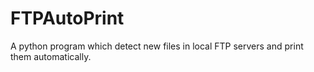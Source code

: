 # FTPAutoPrint
A python program which detect new files in local FTP servers and print them automatically.
